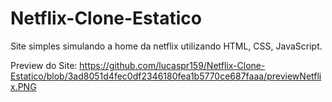 # Netflix-Clone-Estatico
Site simples simulando a home da netflix utilizando HTML, CSS, JavaScript.

Preview do Site: https://github.com/lucaspr159/Netflix-Clone-Estatico/blob/3ad8051d4fec0df2346180fea1b5770ce687faaa/previewNetflix.PNG

